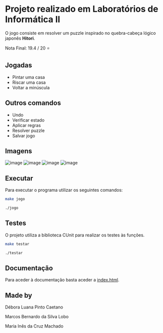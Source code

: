 # Projeto realizado em Laboratórios de Informática II

O jogo consiste em resolver um puzzle inspirado no quebra-cabeça lógico japonês **Hitori**.

Nota Final: 19.4 / 20 :star:

## Jogadas

- Pintar uma casa
- Riscar uma casa
- Voltar a minúscula

## Outros comandos

- Undo
- Verificar estado
- Aplicar regras
- Resolver puzzle
- Salvar jogo

## Imagens

![image](https://github.com/user-attachments/assets/68ebe213-e4c2-48ff-a75a-c8e7a8714c25)
![image](https://github.com/user-attachments/assets/3fbd7142-1a9b-4c48-a6f6-ba23c7eaaf13)
![image](https://github.com/user-attachments/assets/6439d62f-4fb4-407a-b28f-64ac3d234c73)
![image](https://github.com/user-attachments/assets/0ccb949f-6eae-4381-ae36-cfee0a7689aa)

## Executar

Para executar o programa utilizar os seguintes comandos:
```bash
make jogo
```

```bash
./jogo
```

## Testes

O projeto utiliza a biblioteca CUnit para realizar os testes às funções.

```bash
make testar
```

```bash
./testar
```

## Documentação

Para aceder à documentação basta aceder a [index.html](https://github.com/deboravcaetano/LI2/blob/aa6cbd23c1d61d4543fcad66d43f68fe29e4ed43/Projeto/docs/docs/html/index.html).

## Made by

Débora Luana Pinto Caetano 

Marcos Bernardo da Silva Lobo 

Maria Inês da Cruz Machado 




